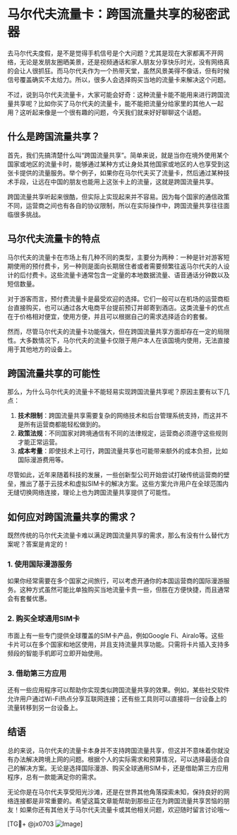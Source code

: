 # 马尔代夫流量卡：跨国流量共享的秘密武器

去马尔代夫度假，是不是觉得手机信号是个大问题？尤其是现在大家都离不开网络，无论是发朋友圈晒美景，还是视频通话和家人朋友分享快乐时光，没有网络真的会让人很抓狂。而马尔代夫作为一个热带天堂，虽然风景美得不像话，但有时候信号覆盖确实不太给力。所以，很多人会选择购买当地的流量卡来解决这个问题。

不过，说到马尔代夫流量卡，大家可能会好奇：这种流量卡能不能用来进行跨国流量共享呢？比如你买了马尔代夫的流量卡，能不能把流量分给家里的其他人一起用？这听起来像是一个很有趣的问题，今天我们就来好好聊聊这个话题。

## 什么是跨国流量共享？

首先，我们先搞清楚什么叫“跨国流量共享”。简单来说，就是当你在境外使用某个国家或地区的流量卡时，能够通过某种方式让身处其他国家或地区的人也享受到这张卡提供的流量服务。举个例子，如果你在马尔代夫买了流量卡，然后通过某种技术手段，让远在中国的朋友也能用上这张卡上的流量，这就是跨国流量共享。

跨国流量共享听起来很酷，但实际上实现起来并不容易。因为每个国家的通信政策不同，运营商之间也有各自的协议限制，所以在实际操作中，跨国流量共享往往面临很多挑战。

## 马尔代夫流量卡的特点

马尔代夫的流量卡在市场上有几种不同的类型，主要分为两种：一种是针对游客短期使用的预付费卡，另一种则是面向长期居住者或者需要频繁往返马尔代夫的人设计的后付费卡。这些流量卡通常包含一定量的本地数据流量、语音通话分钟数以及短信数量。

对于游客而言，预付费流量卡是最受欢迎的选择。它们一般可以在机场的运营商柜台直接购买，也可以通过各大电商平台提前预订并邮寄到酒店。这类流量卡的优点在于价格相对便宜，使用方便，并且可以根据自己的需求选择适合的套餐。

然而，尽管马尔代夫的流量卡功能强大，但在跨国流量共享方面却存在一定的局限性。大多数情况下，马尔代夫的流量卡仅限于用户本人在该国境内使用，无法直接用于其他地方的设备上。

## 跨国流量共享的可能性

那么，为什么马尔代夫的流量卡不能轻易实现跨国流量共享呢？原因主要有以下几点：

1. **技术限制**：跨国流量共享需要复杂的网络技术和后台管理系统支持，而这并不是所有运营商都能轻松做到的。
2. **政策法规**：不同国家对跨境通信有不同的法律规定，运营商必须遵守这些规则才能正常运营。
3. **成本考量**：即使技术上可行，跨国流量共享也可能带来额外的成本负担，比如国际漫游费用等。

尽管如此，近年来随着科技的发展，一些创新型公司开始尝试打破传统运营商的壁垒，推出了基于云技术和虚拟SIM卡的解决方案。这些方案允许用户在全球范围内无缝切换网络连接，理论上也为跨国流量共享提供了可能性。

## 如何应对跨国流量共享的需求？

既然传统的马尔代夫流量卡难以满足跨国流量共享的需求，那么有没有什么替代方案呢？答案是肯定的！

### 1. 使用国际漫游服务

如果你经常需要在多个国家之间旅行，可以考虑开通你的本国运营商的国际漫游服务。这种方式虽然可能比单独购买当地流量卡贵一些，但胜在方便快捷，而且通常会有套餐优惠。

### 2. 购买全球通用SIM卡

市面上有一些专门提供全球覆盖的SIM卡产品，例如Google Fi、Airalo等。这些卡片可以在多个国家和地区使用，并且支持流量共享功能。只需将卡片插入支持多频段的智能手机即可立即开始使用。

### 3. 借助第三方应用

还有一些应用程序可以帮助你实现类似跨国流量共享的效果。例如，某些社交软件允许用户通过Wi-Fi热点分享互联网连接；还有些工具则可以直接将一台设备上的流量转移到另一台设备上。

## 结语

总的来说，马尔代夫的流量卡本身并不支持跨国流量共享，但这并不意味着你就没有办法解决跨境上网的问题。根据个人的实际需求和预算情况，可以选择最适合自己的解决方案。无论是选择国际漫游、购买全球通用SIM卡，还是借助第三方应用程序，总有一款能满足你的需求。

无论你是在马尔代夫享受阳光沙滩，还是在世界其他角落探索未知，保持良好的网络连接都是非常重要的。希望这篇文章能帮助到那些正在为跨国流量共享苦恼的朋友！如果你还有其他关于马尔代夫流量卡或其他相关问题，欢迎随时留言讨论哦～

[TG💪+ @jx0703 ![Image](https://github.com/user-attachments/assets/dbca1d08-cadb-493c-b0ec-ad6f7a83f270)]